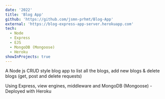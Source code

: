 ```yaml
---
date: '2022'
title: 'Blog App'
github: 'https://github.com/jsmn-prhmt/Blog-App'
external: 'https://blog-express-app-server.herokuapp.com'
tech:
  - Node
  - Express
  - EJS
  - MongoDB (Mongoose)
  - Heroku
showInProjects: true
---
```


A Node js CRUD style blog app to list all the blogs, add new blogs & delete blogs (get, post and delete requests) 

Using Express, view engines, middleware and MongoDB (Mongoose) - Deployed with Heroku